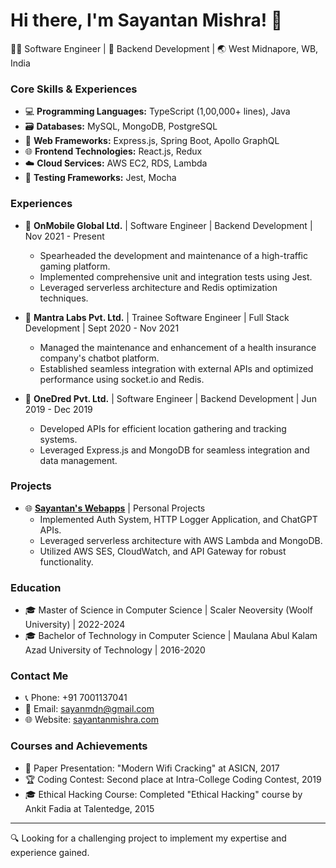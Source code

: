 # Hi there, I'm Sayantan Mishra! 👋

👨‍💻 Software Engineer | 💼 Backend Development | 🌏 West Midnapore, WB, India

### Core Skills & Experiences

- 💻 **Programming Languages:** TypeScript (1,00,000+ lines), Java
- 🗃️ **Databases:** MySQL, MongoDB, PostgreSQL
- 🚀 **Web Frameworks:** Express.js, Spring Boot, Apollo GraphQL
- 🌐 **Frontend Technologies:** React.js, Redux
- ☁️ **Cloud Services:** AWS EC2, RDS, Lambda
- 🧪 **Testing Frameworks:** Jest, Mocha

### Experiences

- 💼 **OnMobile Global Ltd.** | Software Engineer | Backend Development | Nov 2021 - Present
  - Spearheaded the development and maintenance of a high-traffic gaming platform.
  - Implemented comprehensive unit and integration tests using Jest.
  - Leveraged serverless architecture and Redis optimization techniques.
  
- 💼 **Mantra Labs Pvt. Ltd.** | Trainee Software Engineer | Full Stack Development | Sept 2020 - Nov 2021
  - Managed the maintenance and enhancement of a health insurance company's chatbot platform.
  - Established seamless integration with external APIs and optimized performance using socket.io and Redis.
  
- 💼 **OneDred Pvt. Ltd.** | Software Engineer | Backend Development | Jun 2019 - Dec 2019
  - Developed APIs for efficient location gathering and tracking systems.
  - Leveraged Express.js and MongoDB for seamless integration and data management.

### Projects

- 🌐 **[Sayantan's Webapps](https://sayantanmishra.com/)** | Personal Projects
  - Implemented Auth System, HTTP Logger Application, and ChatGPT APIs.
  - Leveraged serverless architecture with AWS Lambda and MongoDB.
  - Utilized AWS SES, CloudWatch, and API Gateway for robust functionality.

### Education

- 🎓 Master of Science in Computer Science | Scaler Neoversity (Woolf University) | 2022-2024
- 🎓 Bachelor of Technology in Computer Science | Maulana Abul Kalam Azad University of Technology | 2016-2020

### Contact Me

- 📞 Phone: +91 7001137041
- 📧 Email: sayanmdn@gmail.com
- 🌐 Website: [sayantanmishra.com](https://sayantanmishra.com/)

### Courses and Achievements

- 📄 Paper Presentation: "Modern Wifi Cracking" at ASICN, 2017
- 🏆 Coding Contest: Second place at Intra-College Coding Contest, 2019
- 🎓 Ethical Hacking Course: Completed "Ethical Hacking" course by Ankit Fadia at Talentedge, 2015

---

🔍 Looking for a challenging project to implement my expertise and experience gained.
